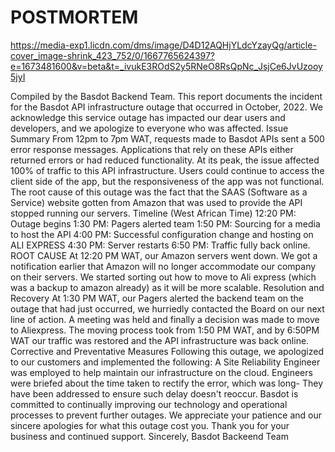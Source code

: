 # POSTMORTEM

https://media-exp1.licdn.com/dms/image/D4D12AQHjYLdcYzayQg/article-cover_image-shrink_423_752/0/1667765624397?e=1673481600&v=beta&t=_ivukE3ROdS2y5RNeO8RsQpNc_JsjCe6JvUzooy5jyI

Compiled by the Basdot Backend Team.
This report documents the incident for the Basdot API infrastructure outage that occurred in October, 2022. We acknowledge this service outage has impacted our dear users and developers, and we apologize to everyone who was affected.
Issue Summary
From 12pm to 7pm WAT, requests made to Basdot APIs sent a 500 error response messages. Applications that rely on these APIs either returned errors or had reduced functionality. At its peak, the issue affected 100% of traffic to this API infrastructure. Users could continue to access the client side of the app, but the responsiveness of the app was not functional. The root cause of this outage was the fact that the SAAS (Software as a Service) website gotten from Amazon that was used to provide the API stopped running our servers.
Timeline (West African Time)
12:20 PM: Outage begins
1:30 PM: Pagers alerted team
1:50 PM: Sourcing for a media to host the API
4:00 PM: Successful configuration change and hosting on ALI EXPRESS
4:30 PM: Server restarts
6:50 PM: Traffic fully back online.
ROOT CAUSE
At 12:20 PM WAT, our Amazon servers went down. We got a notification earlier that Amazon will no longer accommodate our company on their servers. We started sorting out how to move to Ali express (which was a backup to amazon already) as it will be more scalable.
Resolution and Recovery
At 1:30 PM WAT, our Pagers alerted the backend team on the outage that had just occurred, we hurriedly contacted the Board on our next line of action.
A meeting was held and finally a decision was made to move to Aliexpress. The moving process took from 1:50 PM WAT, and by 6:50PM WAT our traffic was restored and the API infrastructure was back online.
Corrective and Preventative Measures
Following this outage, we apologized to our customers and implemented the following:
A Site Reliability Engineer was employed to help maintain our infrastructure on the cloud.
Engineers were briefed about the time taken to rectify the error, which was long- They have been addressed to ensure such delay doesn't reoccur.
Basdot is committed to continually improving our technology and operational processes to prevent further outages. We appreciate your patience and our sincere apologies for what this outage cost you. Thank you for your business and continued support.
Sincerely,
Basdot Backeend Team
